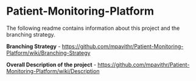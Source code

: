 # Patient-Monitoring-Platform

The following readme contains information about this project and the branching strategy.

**Branching Strategy** - https://github.com/mpavithr/Patient-Monitoring-Platform/wiki/Branching-Strategy

**Overall Description of the project** - https://github.com/mpavithr/Patient-Monitoring-Platform/wiki/Description

